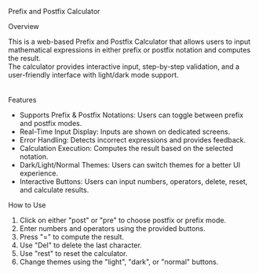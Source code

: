 Prefix and Postfix Calculator

Overview

This is a web-based Prefix and Postfix Calculator that allows users to input mathematical expressions in either prefix or postfix notation and computes the result. 
<br>The calculator provides interactive input, step-by-step validation, and a user-friendly interface with light/dark mode support.
<br>
<br>
<br>
Features
<ul>
<li>Supports Prefix & Postfix Notations: Users can toggle between prefix and postfix modes.</li>

<li>Real-Time Input Display: Inputs are shown on dedicated screens.</li>

<li>Error Handling: Detects incorrect expressions and provides feedback.</li>

<li>Calculation Execution: Computes the result based on the selected notation.</li>

<li>Dark/Light/Normal Themes: Users can switch themes for a better UI experience.</li>

<li>Interactive Buttons: Users can input numbers, operators, delete, reset, and calculate results.</li>
</ul>
How to Use
<ol>
  <li>
Click on either "post" or "pre" to choose postfix or prefix mode.
</li>
  <li>
Enter numbers and operators using the provided buttons.
</li>
  <li>
Press "=" to compute the result.
  </li>
  <li>
Use "Del" to delete the last character.
  </li>
  <li>
Use "rest" to reset the calculator.
</li>
  <li>
Change themes using the "light", "dark", or "normal" buttons.
</li>
</ol>
